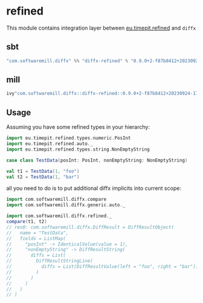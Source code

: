 # refined

This module contains integration layer between [eu.timepit.refined](https://github.com/fthomas/refined) and `diffx`

## sbt

```scala
"com.softwaremill.diffx" %% "diffx-refined" % "0.9.0+2-f87b8412+20230924-1748-SNAPSHOT" % Test    
```

## mill

```scala
ivy"com.softwaremill.diffx::diffx-refined::0.9.0+2-f87b8412+20230924-1748-SNAPSHOT"
```

## Usage

Assuming you have some refined types in your hierarchy:

```scala
import eu.timepit.refined.types.numeric.PosInt
import eu.timepit.refined.auto._
import eu.timepit.refined.types.string.NonEmptyString

case class TestData(posInt: PosInt, nonEmptyString: NonEmptyString)

val t1 = TestData(1, "foo")
val t2 = TestData(1, "bar")
```

all you need to do is to put additional diffx implicits into current scope:

```scala
import com.softwaremill.diffx.compare
import com.softwaremill.diffx.generic.auto._

import com.softwaremill.diffx.refined._
compare(t1, t2)
// res0: com.softwaremill.diffx.DiffResult = DiffResultObject(
//   name = "TestData",
//   fields = ListMap(
//     "posInt" -> IdenticalValue(value = 1),
//     "nonEmptyString" -> DiffResultString(
//       diffs = List(
//         DiffResultStringLine(
//           diffs = List(DiffResultValue(left = "foo", right = "bar"))
//         )
//       )
//     )
//   )
// )
```